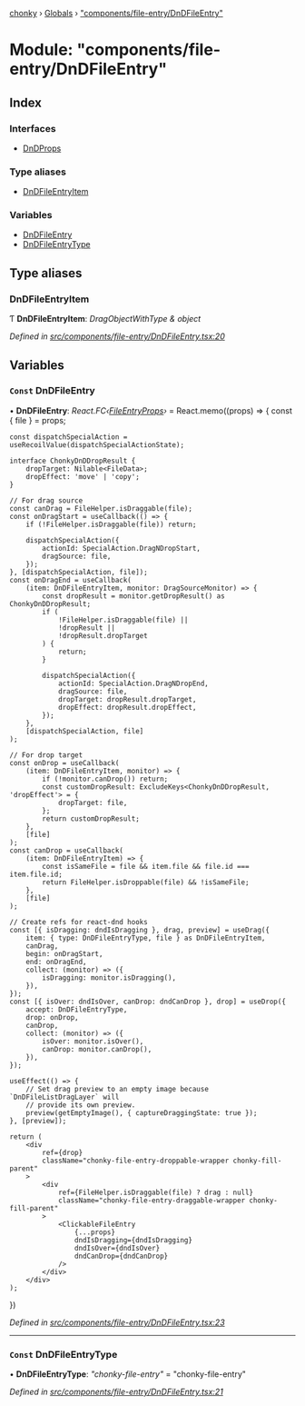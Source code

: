 [chonky](../README.md) › [Globals](../globals.md) › ["components/file-entry/DnDFileEntry"](_components_file_entry_dndfileentry_.md)

# Module: "components/file-entry/DnDFileEntry"

## Index

### Interfaces

* [DnDProps](../interfaces/_components_file_entry_dndfileentry_.dndprops.md)

### Type aliases

* [DnDFileEntryItem](_components_file_entry_dndfileentry_.md#dndfileentryitem)

### Variables

* [DnDFileEntry](_components_file_entry_dndfileentry_.md#const-dndfileentry)
* [DnDFileEntryType](_components_file_entry_dndfileentry_.md#const-dndfileentrytype)

## Type aliases

###  DnDFileEntryItem

Ƭ **DnDFileEntryItem**: *DragObjectWithType & object*

*Defined in [src/components/file-entry/DnDFileEntry.tsx:20](https://github.com/TimboKZ/Chonky/blob/3d6eae9/src/components/file-entry/DnDFileEntry.tsx#L20)*

## Variables

### `Const` DnDFileEntry

• **DnDFileEntry**: *React.FC‹[FileEntryProps](../interfaces/_components_file_entry_basefileentry_.fileentryprops.md)›* = React.memo((props) => {
    const { file } = props;

    const dispatchSpecialAction = useRecoilValue(dispatchSpecialActionState);

    interface ChonkyDnDDropResult {
        dropTarget: Nilable<FileData>;
        dropEffect: 'move' | 'copy';
    }

    // For drag source
    const canDrag = FileHelper.isDraggable(file);
    const onDragStart = useCallback(() => {
        if (!FileHelper.isDraggable(file)) return;

        dispatchSpecialAction({
            actionId: SpecialAction.DragNDropStart,
            dragSource: file,
        });
    }, [dispatchSpecialAction, file]);
    const onDragEnd = useCallback(
        (item: DnDFileEntryItem, monitor: DragSourceMonitor) => {
            const dropResult = monitor.getDropResult() as ChonkyDnDDropResult;
            if (
                !FileHelper.isDraggable(file) ||
                !dropResult ||
                !dropResult.dropTarget
            ) {
                return;
            }

            dispatchSpecialAction({
                actionId: SpecialAction.DragNDropEnd,
                dragSource: file,
                dropTarget: dropResult.dropTarget,
                dropEffect: dropResult.dropEffect,
            });
        },
        [dispatchSpecialAction, file]
    );

    // For drop target
    const onDrop = useCallback(
        (item: DnDFileEntryItem, monitor) => {
            if (!monitor.canDrop()) return;
            const customDropResult: ExcludeKeys<ChonkyDnDDropResult, 'dropEffect'> = {
                dropTarget: file,
            };
            return customDropResult;
        },
        [file]
    );
    const canDrop = useCallback(
        (item: DnDFileEntryItem) => {
            const isSameFile = file && item.file && file.id === item.file.id;
            return FileHelper.isDroppable(file) && !isSameFile;
        },
        [file]
    );

    // Create refs for react-dnd hooks
    const [{ isDragging: dndIsDragging }, drag, preview] = useDrag({
        item: { type: DnDFileEntryType, file } as DnDFileEntryItem,
        canDrag,
        begin: onDragStart,
        end: onDragEnd,
        collect: (monitor) => ({
            isDragging: monitor.isDragging(),
        }),
    });
    const [{ isOver: dndIsOver, canDrop: dndCanDrop }, drop] = useDrop({
        accept: DnDFileEntryType,
        drop: onDrop,
        canDrop,
        collect: (monitor) => ({
            isOver: monitor.isOver(),
            canDrop: monitor.canDrop(),
        }),
    });

    useEffect(() => {
        // Set drag preview to an empty image because `DnDFileListDragLayer` will
        // provide its own preview.
        preview(getEmptyImage(), { captureDraggingState: true });
    }, [preview]);

    return (
        <div
            ref={drop}
            className="chonky-file-entry-droppable-wrapper chonky-fill-parent"
        >
            <div
                ref={FileHelper.isDraggable(file) ? drag : null}
                className="chonky-file-entry-draggable-wrapper chonky-fill-parent"
            >
                <ClickableFileEntry
                    {...props}
                    dndIsDragging={dndIsDragging}
                    dndIsOver={dndIsOver}
                    dndCanDrop={dndCanDrop}
                />
            </div>
        </div>
    );
})

*Defined in [src/components/file-entry/DnDFileEntry.tsx:23](https://github.com/TimboKZ/Chonky/blob/3d6eae9/src/components/file-entry/DnDFileEntry.tsx#L23)*

___

### `Const` DnDFileEntryType

• **DnDFileEntryType**: *"chonky-file-entry"* = "chonky-file-entry"

*Defined in [src/components/file-entry/DnDFileEntry.tsx:21](https://github.com/TimboKZ/Chonky/blob/3d6eae9/src/components/file-entry/DnDFileEntry.tsx#L21)*
